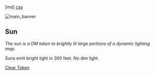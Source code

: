 [md]
[css](-OCVFMyYfsylqoZPiW6l)

![main_banner](https://raw.githubusercontent.com/Tougher-Together-DnD/default-game-assets/refs/heads/main/characters-sheets/light-sources/images/sun-portrait.png)

## Sun
*The sun is a DM token to brightly lit large portions of a dynamic lighting map.*

Suns emit bright light in 300 feet. No dim light.

[Clear Token](https://raw.githubusercontent.com/Tougher-Together-DnD/default-game-assets/refs/heads/main/characters-sheets/light-sources/images/1-pixel-clear.png)